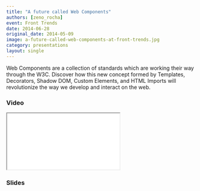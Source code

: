 ```yaml
---
title: "A future called Web Components"
authors: [zeno_rocha]
event: Front Trends
date: 2014-06-28
original_date: 2014-05-09
image: a-future-called-web-components-at-front-trends.jpg
category: presentations
layout: single
---
```


Web Components are a collection of standards which are working their way
through the W3C. Discover how this new concept formed by Templates,
Decorators, Shadow DOM, Custom Elements, and HTML Imports will revolutionize the
way we develop and interact on the web.

<!-- Excerpt -->

### Video

<div class="iframe-wrap">
    <iframe src="//player.vimeo.com/video/97308701?byline=0&amp;portrait=0&amp;color=ff9933" itemprop="video"></iframe>
</div>

### Slides

<script async class="speakerdeck-embed" data-id="ee6d05c0497301316db35a0ddfd7041e" data-ratio="1.33333333333333" src="//speakerdeck.com/assets/embed.js"></script>

